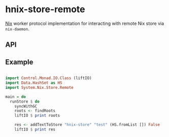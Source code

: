 # hnix-store-remote

[Nix] worker protocol implementation for interacting with remote Nix store
via `nix-daemon`.

[Nix]: https://nixos.org/nix

## API

[System.Nix.Store.Remote]: ./src/System/Nix/Store/Remote.hs

## Example

```haskell

import Control.Monad.IO.Class (liftIO)
import Data.HashSet as HS
import System.Nix.Store.Remote

main = do
  runStore $ do
    syncWithGC
    roots <- findRoots
    liftIO $ print roots

    res <- addTextToStore "hnix-store" "test" (HS.fromList []) False
    liftIO $ print res
```
